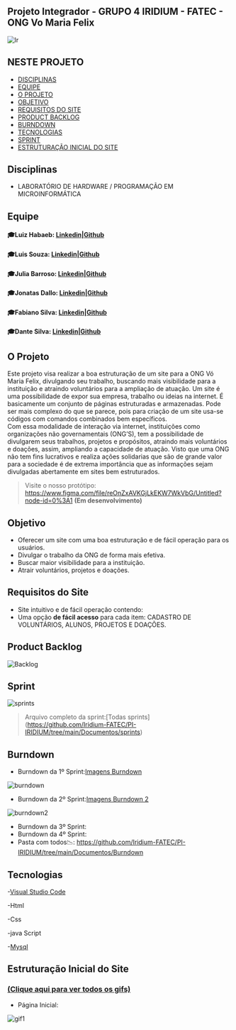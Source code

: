 ## Projeto Integrador - GRUPO 4  IRIDIUM - FATEC - ONG Vo Maria Felix
![Ir](https://user-images.githubusercontent.com/80074680/111557949-80ad7080-876c-11eb-87be-42944f5a3d22.png)
## NESTE PROJETO
- [DISCIPLINAS](#Disciplinas)
- [EQUIPE](#Equipe)
- [O PROJETO](#O-Projeto)
- [OBJETIVO](#Objetivo)
- [REQUISITOS DO SITE](#Requisitos-do-Site)
- [PRODUCT BACKLOG](#Product-Backlog)
- [BURNDOWN](#Burndown)
- [TECNOLOGIAS](#Tecnologias)
- [SPRINT](#Sprint)
- [ESTRUTURAÇÃO INICIAL DO SITE](#Estruturação-Inicial-do-Site)


## Disciplinas
- LABORATÓRIO DE HARDWARE / PROGRAMAÇÃO EM MICROINFORMÁTICA

## Equipe
#### :mortar_board:Luiz Habaeb:   [Linkedin]( https://www.linkedin.com/in/luiz-habaeb-64a250113/)|[Github](https://github.com/luizhabaeb)

#### :mortar_board:Luis Souza:    [Linkedin](https://www.linkedin.com/in/lu%C3%ADs-souza)|[Github](https://www.linkedin.com/in/lu%C3%ADs-souza)

#### :mortar_board:Julia Barroso: [Linkedin](https://www.linkedin.com/in/j%C3%BAlia-maria-santos-850739188/)|[Github](https://github.com/jumajubs)

#### :mortar_board:Jonatas Dallo: [Linkedin](https://www.linkedin.com/in/jonatas-dall%C3%B3-147638206/)|[Github](https://github.com/Jonatas-Dallo)

#### :mortar_board:Fabiano Silva: [Linkedin](https://www.linkedin.com/in/fabiano-monteiro-604218203)|[Github](https://github.com/Fabiano-775) 

#### :mortar_board:Dante Silva:   [Linkedin](https://www.linkedin.com/in/dante-silva-0a2a09a8/)|[Github](https://github.com/dantesjc)



## O Projeto
Este projeto visa realizar a boa estruturação de um site para a ONG Vó Maria Felix, divulgando seu trabalho, buscando mais visibilidade para a instituição e atraindo voluntários para a ampliação de atuação. 
Um site é uma possibilidade de expor sua empresa, trabalho ou ideias na internet. É basicamente um conjunto de páginas estruturadas e armazenadas. Pode ser mais complexo do que se parece, pois para criação de um site usa-se códigos com comandos combinados bem específicos.  
Com essa modalidade de interação via internet, instituições como organizações não governamentais (ONG’S), tem a possibilidade de divulgarem seus trabalhos, projetos e propósitos, atraindo mais voluntários e doações, assim, ampliando a capacidade de atuação. 
Visto que uma ONG não tem fins lucrativos e realiza ações solidarias que são de grande valor para a sociedade é de extrema importância que as informações sejam divulgadas abertamente em sites bem estruturados. 
> Visite o nosso protótipo: https://www.figma.com/file/reOnZxAVKGjLkEKW7WkVbG/Untitled?node-id=0%3A1 **(Em desenvolvimento)**

## Objetivo
- Oferecer um site com uma boa estruturação e de fácil operação para os usuários.
- Divulgar o trabalho da ONG de forma mais efetiva.
- Buscar maior visibilidade para a instituição.
- Atrair voluntários, projetos e doações.

## Requisitos do Site
- Site intuitivo e de fácil operação contendo:
- Uma opção **de fácil acesso** para cada item: CADASTRO DE VOLUNTÁRIOS, ALUNOS, PROJETOS E DOAÇÕES.

## Product Backlog

![Backlog](https://github.com/Iridium-FATEC/PI-IRIDIUM/blob/main/Documentos/Backlog%20total.jpeg)

## Sprint
![sprints](https://github.com/Iridium-FATEC/PI-IRIDIUM/blob/main/Documentos/SprintBacklog.jpeg)

> Arquivo completo da sprint:[Todas sprints] (https://github.com/Iridium-FATEC/PI-IRIDIUM/tree/main/Documentos/sprints)


## Burndown
- Burndown da 1º Sprint:[Imagens Burndown](https://github.com/Iridium-FATEC/PI-IRIDIUM/tree/main/Documentos/Burndown/Burndown%201%20sprint)

![burndown](https://github.com/Iridium-FATEC/PI-IRIDIUM/blob/main/Documentos/Burndown/Burndown%201%20sprint/Burndown%20gr%C3%A1fico.jpeg)

- Burndown da 2º Sprint:[Imagens Burndown 2](https://github.com/Iridium-FATEC/PI-IRIDIUM/tree/main/Documentos/Burndown/Burndown%202%20sprint)

![burndown2](https://github.com/Iridium-FATEC/PI-IRIDIUM/blob/main/Documentos/Burndown/Burndown%202%20sprint/grafico2.jpg)

- Burndown da 3º Sprint:
- Burndown da 4º Sprint:
- Pasta com todos:chart_with_downwards_trend:: https://github.com/Iridium-FATEC/PI-IRIDIUM/tree/main/Documentos/Burndown

## Tecnologias
-[Visual Studio Code](https://code.visualstudio.com/download)

-Html

-Css

-java Script

-[Mysql](https://www.mysql.com/)


## Estruturação Inicial do Site 
### [(Clique aqui para ver todos os gifs)](https://github.com/Iridium-FATEC/PI-IRIDIUM/tree/main/Projeto/P%C3%A1ginas)
- Página Inicial: 

![gif1](https://user-images.githubusercontent.com/80074680/112739514-4e112e00-8f4b-11eb-859a-b8842e4a8305.gif)




